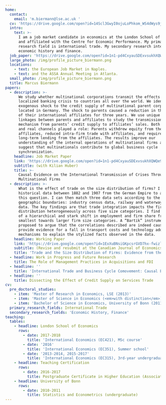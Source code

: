 ```yaml
---
home:
  contact:
    email: 'm.biermann@lse.ac.uk '
  cv: 'https://drive.google.com/open?id=14Scl3GwyI0ojuLoPhkom_WS4dWys9jGE'
  intro:
    text: >-
      I am a job market candidate in economics at the London School of Economics
      and affiliated with the Centre for Economic Performance. My primary
      research field is international trade. My secondary research interests are
      economic history and finance.
  job_paper: 'https://drive.google.com/open?id=1n1-pd4CxyauSDExvsukhXQWQe9wXTWAK'
  large_photo: /img/profile_picture_biermann.png
  locations:
    - text: the European Job Market in Naples.
    - text: and the ASSA Annual Meeting in Atlanta.
  small_photo: /img/profile_picture_biermann.png
  title: Marcus Biermann
papers:
  - description: >-
      We study whether multinational corporations transmit the effects of a
      localized banking crisis to countries all over the world. We identify an
      exogenous shock to the credit supply of multinational parent corporations
      located in Germany. The shock to parents caused a reduction in the sales
      of their international affiliates for three years. We use unique data on
      linkages between parents and affiliates to study the transmission
      mechanism from parents’ credit supply to affiliates’ sales. Both financial
      and real channels played a role: Parents withdrew equity from their
      affiliates, reduced intra-firm trade with affiliates, and required more
      long-term lending from the affiliates. The results improve our
      understanding of the internal operations of multinational firms and
      suggest that multinationals contribute to global business cycle
      synchronization.
    headline: Job Market Paper
    link: 'https://drive.google.com/open?id=1n1-pd4CxyauSDExvsukhXQWQe9wXTWAK'
    subtitle: (with Kilian Huber)
    title: >-
      Causal Evidence on the International Transmission of Crises Through
      Multinational Firms
  - description: >-
      What is the effect of trade on the size distribution of firms? I collected
      historical data between 1882 and 1907 from the German Empire to address
      this question. I can then match three data sets according to the same
      geographic boundaries: industry census data, railway and waterway trade
      data. The key findings are that trade integration impacts the firm size
      distribution heterogeneously across five size categories. I find evidence
      of a hierarchical and stark shift in employment and firm share from the
      smallest towards larger firm size categories. A “Bartik” instrument is
      proposed to argue that the correlations described are indeed causal. I
      provide evidence for a fall in transport costs and technology adoption as
      mechanisms to explain the stylized facts observed in the data.
    headline: Working Paper
    link: 'https://drive.google.com/open?id=1ExXuBNsiGKpcsrGVD7hx-fwizl5VKYHw'
    subtitle: (Revise and resubmit at the Canadian Journal of Economics)
    title: 'Trade and the Size Distribution of Firms: Evidence from the German Empire '
  - headline: Work in Progress and Future Research
    title: The Role of Management Practices in Acquisitions and FDI
  - headline: ''
    title: 'International Trade and Business Cycle Comovement: Causal Evidence'
  - headline: ''
    title: Dissecting the Effect of Credit Supply on Services Trade
cv:
  pre_doctoral_studies:
    - item: 'Master of Research in Economics, LSE (2013)'
    - item: 'Master of Science in Economics (<em>with distinction</em>), LSE (2012)'
    - item: 'Bachelor of Science in Economics, University of Bonn (2011)'
  primary_research_fields: International Trade
  secondary_research_fields: 'Economic History, Finance'
teaching:
  tables:
    - headline: London School of Economics
      rows:
        - date: 2017-2018
          title: 'International Economics (EC421), MSc course'
        - date: '2016'
          title: 'International Economics (EC351), Summer school'
        - date: '2013-2014, 2015-2017'
          title: 'International Economics (EC315), 3rd-year undergraduate level'
    - headline: Teaching Certification
      rows:
        - date: 2016-2017
          title: Postgraduate Certificate in Higher Education (Associate Level)
    - headline: University of Bonn
      rows:
        - date: 2010-2011
          title: Statistics and Econometrics (undergraduate)
---
```


